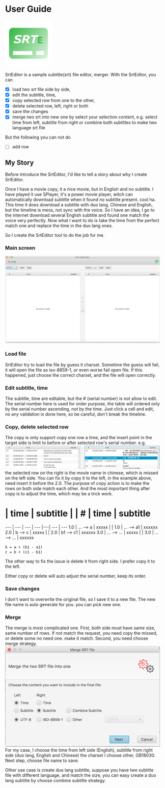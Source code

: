 # User Guide

![SrtEditor](images/srte-76x76@2x.png) 

SrtEditor is a sample subtitle(srt) file editor, merger. With the SrtEditor, you can 

- [x] load two srt file side by side, 
- [x] edit the subtitle, time, 
- [x] copy selected row from one to the other, 
- [x] delete selected row, left, right or both
- [x] save the changes 
- [x] merge two srt into new one by select your selection content, e.g. 
select time from left, subtitle from right or combine both subtitles to make two language srt file

But the following you can not do 

- [ ] add row 

## My Story
Before introduce the SrtEditor, I'd like to tell a story about why I create SrtEditor.

Once I have a movie copy, it a nice movie, but in English and no subtitle. I have
played it use SPlayer, it's a power movie player, witch can automatically download subtitle 
when it found no subtitle present. cool ha. This time it does download a subtitle with duo lang,
 Chinese and English, but the timeline is mess, not sync with the voice. So I have an idea, I go to 
the internet download several English subtitle and found one match the voice very perfectly.
Now what I want to do is take the time from the perfect match one and replace the time in the duo lang
ones.

So I create the SrtEditor tool to do the job for me.

### Main screen
![Main Screen](images/main_screen_0.png)

### Load file
SrtEditor try to load the file by guess it charset. Sometime the guess will fail, 
it will open the file as iso-8859-1, or even worse fail open file. If this happened, 
just choose the correct charset, and the file will open correctly.

### Edit subtitle, time
The subtitle, time are editable, but the # (serial number) is not allow to edit. 
The serial number here is used for order purpose, the table will ordered only 
by the serial number ascending, not by the time. Just click a cell and edit, no any 
validation is done here, so be careful, don't break the timeline.

### Copy, delete selected row
The copy is only support copy one row a time, and the insert point in the target side
 is limit to before or after selected row's serial number. e.g.
![example1](images/example1.png)
 the selected row on the right is the movie name in chinese, which is missed on the left side.
 You can fix it by copy it to the left, in the example above, need insert it before the 2.0.
 The purpose of copy action is to make the rows on both side match each other. 
 And the most important thing after copy is to adjust the time, which may be a trick work.
 
  # | time | subtitle |&nbsp;| # | time | subtitle
 --- | --- | --- | --- |---| --- | ---
 1.0 | ... --> a | xxxxx |&nbsp;| 1.0 | ... --> a1 | xxxxxx
 2.0 | b --> c | xxxxx |&nbsp;| 2.0 | b1 --> c1 | xxxxxx
 3.0 | ... --> ... | xxxxx |&nbsp;| 3.0 | ... --> ... | xxxxxx
 
    b = a + (b1 - a1)
    c = b + (c1 - b1)

The other way to fix the issue is delete it from right side. I prefer copy it to the left.

Either copy or delete will auto adjust the serial number, keep its order.

### Save changes
I don't want to overwrite the original file, so I save it to a new file. The new file name is
auto generate for you. you can pick new one.

### Merge 
The merge is most complicated one. First, both side must have same size, same number of rows. 
If not match the request, you need copy the missed, or delete some no need one. make it match.
Second, you need choose merge strategy. 
![Strategy](images/strategy.png)
For my case, I choose the time from left side (English), subtitle from right side (duo lang, English and Chinese)
the charset I choose other, GB18030. Next step, choose file name to save.

Other use case is create duo lang subtitle, suppose you have two subtitle file with 
different language, and match the size, you can easy create a duo lang subtitle by choose combine subtitle strategy.
